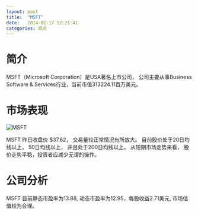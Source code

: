 ```yaml
---
layout: post
title:  "MSFT"
date:   2014-02-17 12:21:41
categories: 观点
---
```


# 简介
MSFT（Microsoft Corporation）是USA著名上市公司，
公司主要从事Business Software & Services行业，当前市值313224.11百万美元。

# 市场表现

![MSFT](http://finviz.com/chart.ashx?t=MSFT&ty=c&ta=1&p=d&s=l)

MSFT 昨日收盘价 $37.62，
交易量较正常情况有所放大。
目前股价处于20日均线以上，
50日均线以上，
并且处于200日均线以上。
从短期市场走势来看，
股价走势平稳，投资者应减少无谓的操作。

# 公司分析
MSFT 目前静态市盈率为13.88, 动态市盈率为12.95，每股收益2.71美元,
市场估值较为合理。
